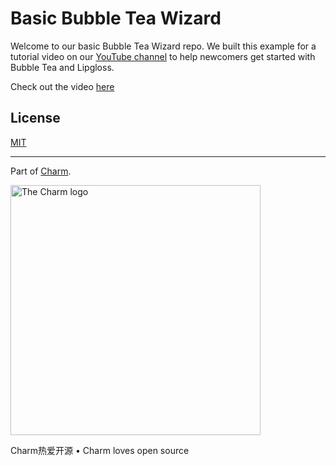 # Basic Bubble Tea Wizard

Welcome to our basic Bubble Tea Wizard repo. We built this example for a
tutorial video on our [YouTube channel](https://charm.sh/yt) to help newcomers
get started with Bubble Tea and Lipgloss.

Check out the video [here](https://youtu.be/Gl31diSVP8M)

## License

[MIT](https://github.com/charmbracelet/glamour/raw/master/LICENSE)


***

Part of [Charm](https://charm.sh).

<a href="https://charm.sh/"><img alt="The Charm logo" src="https://stuff.charm.sh/charm-badge-unrounded.jpg" width="400"></a>

Charm热爱开源 • Charm loves open source
